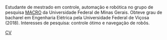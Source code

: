 
Estudante de mestrado em controle, automação e robótica no grupo de pesquisa [MACRO](http://macro.ppgee.ufmg.br/) da Universidade Federal de Minas Gerais. Obteve grau de bacharel em Engenharia Elétrica pela Universidade Federal de Viçosa (2018). Interesses de pesquisa: controle ótimo e navegação de robôs.

[CV](./CV-pt.pdf)
